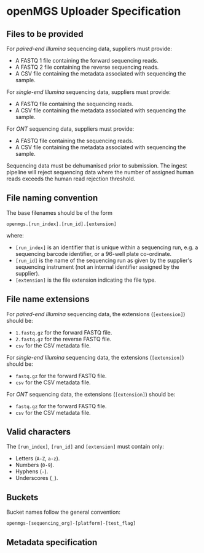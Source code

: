 # openMGS Uploader Specification

## Files to be provided

For _paired-end Illumina_ sequencing data, suppliers must provide:

- A FASTQ 1 file containing the forward sequencing reads.
- A FASTQ 2 file containing the reverse sequencing reads.
- A CSV file containing the metadata associated with sequencing the sample.

For _single-end Illumina_ sequencing data, suppliers must provide:

- A FASTQ file containing the sequencing reads.
- A CSV file containing the metadata associated with sequencing the sample.

For _ONT_ sequencing data, suppliers must provide:

- A FASTQ file containing the sequencing reads.
- A CSV file containing the metadata associated with sequencing the sample.

Sequencing data must be dehumanised prior to submission. The ingest pipeline
will reject sequencing data where the number of assigned human reads exceeds the
human read rejection threshold.

## File naming convention

The base filenames should be of the form

```
openmgs.[run_index].[run_id].[extension]
```

where:

- `[run_index]` is an identifier that is unique within a sequencing run, e.g. a sequencing barcode identifier, or a 96-well plate co-ordinate.
- `[run_id]` is the name of the sequencing run as given by the supplier's sequencing instrument (not an internal identifier assigned by the supplier).
- `[extension]` is the file extension indicating the file type.

## File name extensions

For _paired-end Illumina_ sequencing data, the extensions (`[extension]`) should be:

- `1.fastq.gz` for the forward FASTQ file.
- `2.fastq.gz` for the reverse FASTQ file.
- `csv` for the CSV metadata file.

For _single-end Illumina_ sequencing data, the extensions (`[extension]`) should be:

- `fastq.gz` for the forward FASTQ file.
- `csv` for the CSV metadata file.

For _ONT_ sequencing data, the extensions (`[extension]`) should be:

- `fastq.gz` for the forward FASTQ file.
- `csv` for the CSV metadata file.

## Valid characters

The `[run_index]`, `[run_id]` and `[extension]` must contain only:

- Letters (`A-Z`, `a-z`).
- Numbers (`0-9`).
- Hyphens (`-`).
- Underscores (`_`).

## Buckets

Bucket names follow the general convention:

```
openmgs-[sequencing_org]-[platform]-[test_flag]
```

## Metadata specification

